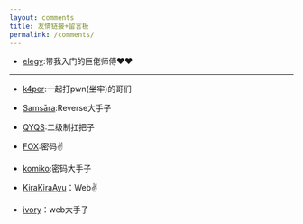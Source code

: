 ```yaml
---
layout: comments
title: 友情链接+留言板
permalink: /comments/
---
```






- [elegy](https://yuan0x1elegy.love/):带我入门的巨佬师傅♥♥



----

- [k4per](http://8.129.16.251/):一起打pwn(~~坐牢~~)的哥们


- [Samsāra](https://samsara-lo.github.io/):Reverse大手子


- [QYQS](https://qyqs1.github.io/):二级制扛把子


- [FOX](https://rockfox0.github.io/):密码✌

- [komiko](https://notion-next-yeye.vercel.app/):密码大手子

- [KiraKiraAyu](http://kkayu.com/)：Web✌

- [ivory](http://120.76.159.54:8080/)：web大手子


